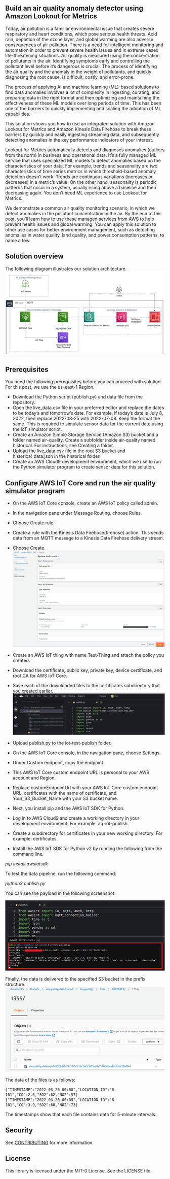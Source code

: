 ## Build an air quality anomaly detector using Amazon Lookout for Metrics
Today, air pollution is a familiar environmental issue that creates severe respiratory and heart conditions, which pose serious health threats. Acid rain, depletion of the ozone layer, and global warming are also adverse consequences of air pollution. There is a need for intelligent monitoring and automation in order to prevent severe health issues and in extreme cases life-threatening situations. Air quality is measured using the concentration of pollutants in the air. Identifying symptoms early and controlling the pollutant level before it’s dangerous is crucial. The process of identifying the air quality and the anomaly in the weight of pollutants, and quickly diagnosing the root cause, is difficult, costly, and error-prone.

The process of applying AI and machine learning (ML)-based solutions to find data anomalies involves a lot of complexity in ingesting, curating, and preparing data in the right format and then optimizing and maintaining the effectiveness of these ML models over long periods of time. This has been one of the barriers to quickly implementing and scaling the adoption of ML capabilities.

This solution shows you how to use an integrated solution with Amazon Lookout for Metrics and Amazon Kinesis Data Firehose to break these barriers by quickly and easily ingesting streaming data, and subsequently detecting anomalies in the key performance indicators of your interest.

Lookout for Metrics automatically detects and diagnoses anomalies (outliers from the norm) in business and operational data. It’s a fully managed ML service that uses specialized ML models to detect anomalies based on the characteristics of your data. For example, trends and seasonality are two characteristics of time series metrics in which threshold-based anomaly detection doesn’t work. Trends are continuous variations (increases or decreases) in a metric’s value. On the other hand, seasonality is periodic patterns that occur in a system, usually rising above a baseline and then decreasing again. You don’t need ML experience to use Lookout for Metrics.

We demonstrate a common air quality monitoring scenario, in which we detect anomalies in the pollutant concentration in the air. By the end of this post, you’ll learn how to use these managed services from AWS to help prevent health issues and global warming. You can apply this solution to other use cases for better environment management, such as detecting anomalies in water quality, land quality, and power consumption patterns, to name a few.

## Solution overview
The following diagram illustrates our solution architecture.
![Architecture](/image/ML-7925-image001-revised.png)

## Prerequisites

You need the following prerequisites before you can proceed with solution. For this post, we use the us-east-1 Region.

   + Download the Python script (publish.py) and data file from the repository.
   + Open the live_data.csv file in your preferred editor and replace the dates to be today’s and tomorrow’s date. For example, if today’s date is July 8, 2022, then replace 2022-03-25 with 2022-07-08. Keep the format the same. This is required to simulate sensor data for the current date using the IoT simulator script.
   + Create an Amazon Simple Storage Service (Amazon S3) bucket and a folder named air-quality. Create a subfolder inside air-quality named historical. For instructions, see Creating a folder.
   + Upload the live_data.csv file in the root S3 bucket and historical_data.json in the historical folder.
   + Create an AWS Cloud9 development environment, which we use to run the Python simulator program to create sensor data for this solution.


## Configure AWS IoT Core and run the air quality simulator program

  + On the AWS IoT Core console, create an AWS IoT policy called admin.
  + In the navigation pane under Message Routing, choose Rules.
  + Choose Create rule.
  + Create a rule with the Kinesis Data Firehose(firehose) action.
     This sends data from an MQTT message to a Kinesis Data Firehose delivery stream.
 + Choose Create.
![IOT Rule](/image/ML-7925-image011.png)

  + Create an AWS IoT thing with name Test-Thing and attach the policy you created.
  + Download the certificate, public key, private key, device certificate, and root CA for AWS IoT Core.
  + Save each of the downloaded files to the certificates subdirectory that you created earlier.
![IOT Simulator](/image/ML-7925-image013.png)

  + Upload publish.py to the iot-test-publish folder.
  + On the AWS IoT Core console, in the navigation pane, choose Settings.
  + Under Custom endpoint, copy the endpoint.
  + This AWS IoT Core custom endpoint URL is personal to your AWS account and Region.
  + Replace customEndpointUrl with your AWS IoT Core custom endpoint URL, certificates with the name of certificate, and Your_S3_Bucket_Name with your S3 bucket name.
  + Next, you install pip and the AWS IoT SDK for Python.
  + Log in to AWS Cloud9 and create a working directory in your development environment. For example: aq-iot-publish.
  + Create a subdirectory for certificates in your new working directory. For example: certificates.
  + Install the AWS IoT SDK for Python v2 by running the following from the command line. 

   *pip install awsiotsdk*
   
To test the data pipeline, run the following command: 

   *python3 publish.py*
   
You can see the payload in the following screenshot.

![Payload](/image/ML-7925-image015.png)

Finally, the data is delivered to the specified S3 bucket in the prefix structure.
![Data Files](/image/ML-7925-image017.png)

The data of the files is as follows:

    {"TIMESTAMP":"2022-03-20 00:00","LOCATION_ID":"B-101","CO":2.6,"SO2":62,"NO2":57}
    {"TIMESTAMP":"2022-03-20 00:05","LOCATION_ID":"B-101","CO":3.9,"SO2":60,"NO2":73}

The timestamps show that each file contains data for 5-minute intervals.

## Security

See [CONTRIBUTING](CONTRIBUTING.md#security-issue-notifications) for more information.

## License

This library is licensed under the MIT-0 License. See the LICENSE file.

